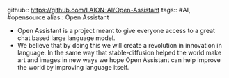 ---
---

github:: https://github.com/LAION-AI/Open-Assistant
tags:: #AI, #opensource
alias:: Open Assistant

- Open Assistant is a project meant to give everyone access to a great chat based large language model.
- We believe that by doing this we will create a revolution in innovation in language. In the same way that stable-diffusion helped the world make art and images in new ways we hope Open Assistant can help improve the world by improving language itself.